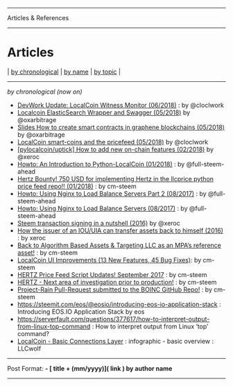 
*******************************
Articles & References
*******************************


Articles 
==============


| [by chronological](../articles/tech_articles_chronological.md#articles--references)
 | [by name](../articles/tech_articles_byname.md#articles--references) | [by topic](../articles/tech_articles_bytopic.md#articles--references) | 
 
***

*by chronological (now on)*



- [DevWork Update: LocalCoin Witness Monitor (06/2018)](https://steemit.com/localcoin/@clockwork/devwork-update-localcoin-witness-monitor) : by  @cloclwork
- [Localcoin ElasticSearch Wrapper and Swagger (05/2018)](https://steemit.com/localcoin/@oxarbitrage/localcoin-elasticsearch-wrapper-and-swagger)  by @oxarbitrage
- [Slides How to create smart contracts in graphene blockchains (05/2018)](https://steemit.com/localcoin/@oxarbitrage/slides-how-to-create-smart-contracts-in-graphene-blockchains)  by @oxarbitrage
- [LocalCoin smart-coins and the pricefeed (05/2018)](https://steemit.com/localcoin/@clockwork/localcoin-smart-coins-and-the-pricefeed) by @cloclwork
- [[pylocalcoin/uptick] How to add new on-chain features (02/2018)](https://steemit.com/localcoin/@xeroc/pylocalcoin-uptick-how-to-add-new-on-chain-features) by @xeroc
- [Howto: An Introduction to Python-LocalCoin (01/2018)](https://steemit.com/python/@full-steem-ahead/howto-an-introduction-to-python-localcoin) : by @full-steem-ahead
- [Hertz Bounty! 750 USD for implementing Hertz in the llcprice python price feed repo!! (01/2018)](https://steemit.com/localcoin/@cm-steem/hertz-bounty-750-usd-for-implementing-hertz-in-the-llcprice-python-price-feed-repo) : by cm-steem
- [Howto: Using Nginx to Load Balance Servers Part 2 (08/2017)](https://steemit.com/witness-category/@full-steem-ahead/howto-using-nginx-to-load-balance-servers-part-2) : by @full-steem-ahead
- [Howto: Using Nginx to Load Balance Servers (08/2017)](https://steemit.com/witness-category/@full-steem-ahead/howto-using-nginx-to-load-balance-servers) : by @full-steem-ahead
- [Steem transaction signing in a nutshell (2016)](https://steemit.com/steem/@xeroc/steem-transaction-signing-in-a-nutshell) by @xeroc 
- [How the issuer of an IOU/UIA can transfer assets back to himself (2016)](https://steemit.com/localcoin/@xeroc/how-the-issuer-of-an-iouuia-can-transfer-assets-back-to-himself) : by xeroc
- [Back to Algorithm Based Assets & Targeting LLC as an MPA’s reference asset!](https://steemit.com/localcoin/@cm-steem/back-to-algorithm-based-assets-and-targeting-llc-as-an-mpa-s-reference-asset) : by cm-steem
- [LocalCoin UI Improvements (13 New Features, 45 Bug Fixes)](https://steemit.com/beyondbitcoin/@sc-steemit/localcoin-ui-improvements-13-new-features-45-bug-fixes): by cm-steem
- [HERTZ Price Feed Script Updates! September 2017](https://steemit.com/localcoin/@cm-steem/hertz-price-feed-script-updates-september-2017) : by cm-steem
- [HERTZ - Next area of investigation prior to production!](https://steemit.com/localcoin/@cm-steem/hertz-next-area-of-investigation-prior-to-production) : by cm-steem
- [Project-Rain Pull-Request submitted to the BOINC GitHub Repo!](https://steemit.com/beyondbitcoin/@cm-steem/project-rain-pull-request-submitted-to-the-boinc-github-repo) : by cm-steem
- https://steemit.com/eos/@eosio/introducing-eos-io-application-stack : Introducing EOS.IO Application Stack by eos
- https://serverfault.com/questions/377617/how-to-interpret-output-from-linux-top-command : How to interpret output from Linux ‘top’ command?
- [LocalCoin - Basic Connections Layer](https://steemit.com/localcoin/@llcwolf/localcoin-basic-connections-layer) : infographic - basic overview  :  LLCwolf



***

Post Format: **\- \[ title + (mm/yyyy)\]\( link \) by author name**

***
